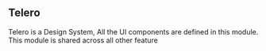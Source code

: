 ## Telero

Telero is a Design System, All the UI components are defined in this module. This module is shared
across all other feature